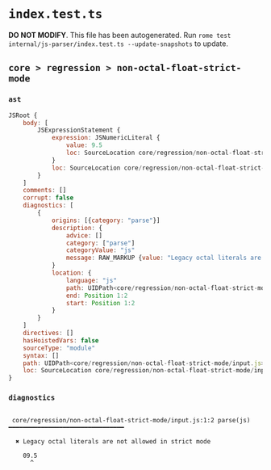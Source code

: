 # `index.test.ts`

**DO NOT MODIFY**. This file has been autogenerated. Run `rome test internal/js-parser/index.test.ts --update-snapshots` to update.

## `core > regression > non-octal-float-strict-mode`

### `ast`

```javascript
JSRoot {
	body: [
		JSExpressionStatement {
			expression: JSNumericLiteral {
				value: 9.5
				loc: SourceLocation core/regression/non-octal-float-strict-mode/input.js 1:0-1:4
			}
			loc: SourceLocation core/regression/non-octal-float-strict-mode/input.js 1:0-1:4
		}
	]
	comments: []
	corrupt: false
	diagnostics: [
		{
			origins: [{category: "parse"}]
			description: {
				advice: []
				category: ["parse"]
				categoryValue: "js"
				message: RAW_MARKUP {value: "Legacy octal literals are not allowed in strict mode"}
			}
			location: {
				language: "js"
				path: UIDPath<core/regression/non-octal-float-strict-mode/input.js>
				end: Position 1:2
				start: Position 1:2
			}
		}
	]
	directives: []
	hasHoistedVars: false
	sourceType: "module"
	syntax: []
	path: UIDPath<core/regression/non-octal-float-strict-mode/input.js>
	loc: SourceLocation core/regression/non-octal-float-strict-mode/input.js 1:0-2:0
}
```

### `diagnostics`

```

 core/regression/non-octal-float-strict-mode/input.js:1:2 parse(js) ━━━━━━━━━━━━━━━━━━━━━━━━━━━━━━━━

  ✖ Legacy octal literals are not allowed in strict mode

    09.5
      ^


```
